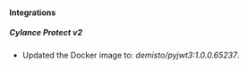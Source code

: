 #### Integrations
##### Cylance Protect v2
- Updated the Docker image to: *demisto/pyjwt3:1.0.0.65237*.
